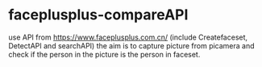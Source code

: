 # faceplusplus-compareAPI

use API from https://www.faceplusplus.com.cn/ (include Createfaceset, DetectAPI and searchAPI)
the aim is to capture picture from picamera and check if the person in the picture is the person in faceset.
